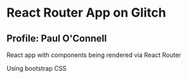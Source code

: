 React Router App on Glitch
==================================



Profile: Paul O'Connell
------------

React app with components being rendered via React Router

Using bootstrap CSS